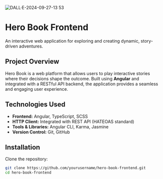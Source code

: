 
![DALL·E-2024-09-27-13 53](https://github.com/user-attachments/assets/f7c695d4-944e-4291-acf4-dca70ef092fc)

# **Hero Book Frontend**

An interactive web application for exploring and creating dynamic, story-driven adventures.

## **Project Overview**

Hero Book is a web platform that allows users to play interactive stories where their decisions shape the outcome. Built using **Angular** and integrated with a RESTful API backend, the application provides a seamless and engaging user experience.

## **Technologies Used**

- **Frontend:** Angular, TypeScript, SCSS
- **HTTP Client:** Integrated with REST API (HATEOAS standard)
- **Tools & Libraries:** Angular CLI, Karma, Jasmine
- **Version Control:** Git, GitHub

## **Installation**

Clone the repository:

```bash
git clone https://github.com/yourusername/hero-book-frontend.git
cd hero-book-frontend
```

